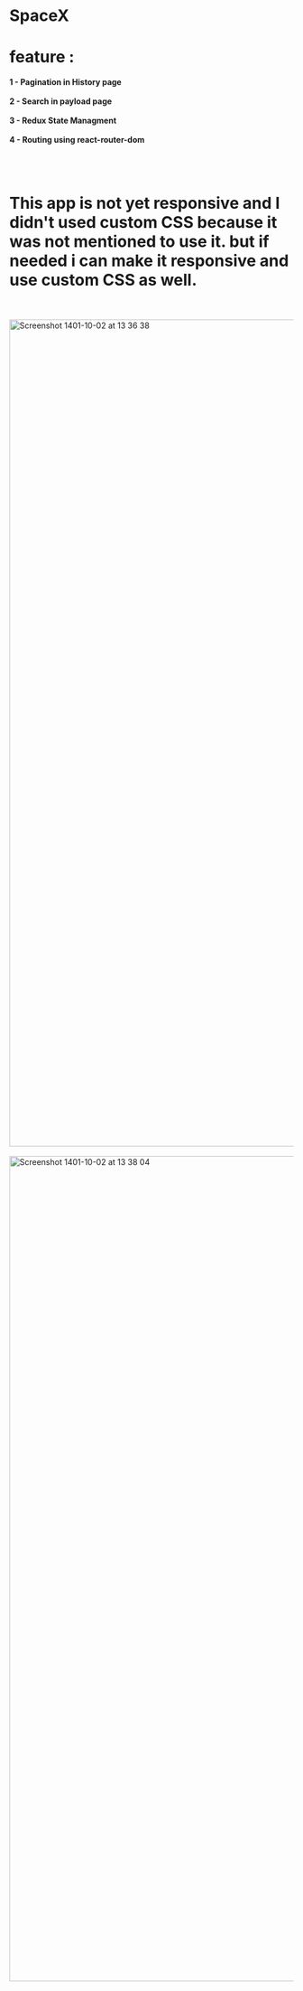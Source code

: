 # SpaceX 
# feature : 

<b>1 - Pagination in History page </b> <br/>
<br/>
<b>2 - Search in payload page </b><br/>
<br/>
<b>3 - Redux State Managment </b><br/>
<br/>
<b>4 - Routing using react-router-dom </b><br/>

<br/>
<br/>
<h1>This app is not yet responsive and I didn't used custom CSS because it was not mentioned to use it. but if needed i can make it responsive and use custom CSS as well. </h1>
<br/>
<br/>

<img width="1464" alt="Screenshot 1401-10-02 at 13 36 38" src="https://user-images.githubusercontent.com/47889284/209297851-d83f6844-64e4-450b-82ac-5d7c8a9925cd.png">

<br/>
<br/>

<img width="1461" alt="Screenshot 1401-10-02 at 13 38 04" src="https://user-images.githubusercontent.com/47889284/209297968-f4fe5dc4-c5e6-4402-a119-f3979253af36.png">
